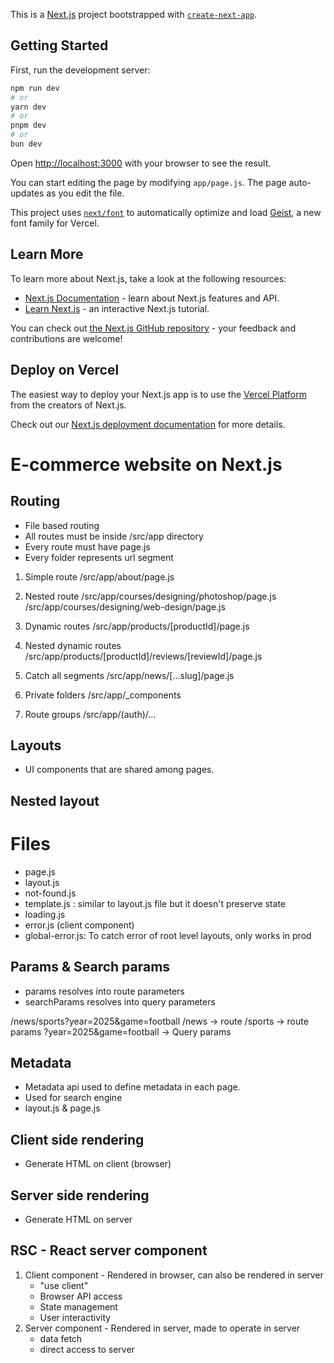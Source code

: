 This is a [Next.js](https://nextjs.org) project bootstrapped with [`create-next-app`](https://github.com/vercel/next.js/tree/canary/packages/create-next-app).

## Getting Started

First, run the development server:

```bash
npm run dev
# or
yarn dev
# or
pnpm dev
# or
bun dev
```

Open [http://localhost:3000](http://localhost:3000) with your browser to see the result.

You can start editing the page by modifying `app/page.js`. The page auto-updates as you edit the file.

This project uses [`next/font`](https://nextjs.org/docs/app/building-your-application/optimizing/fonts) to automatically optimize and load [Geist](https://vercel.com/font), a new font family for Vercel.

## Learn More

To learn more about Next.js, take a look at the following resources:

- [Next.js Documentation](https://nextjs.org/docs) - learn about Next.js features and API.
- [Learn Next.js](https://nextjs.org/learn) - an interactive Next.js tutorial.

You can check out [the Next.js GitHub repository](https://github.com/vercel/next.js) - your feedback and contributions are welcome!

## Deploy on Vercel

The easiest way to deploy your Next.js app is to use the [Vercel Platform](https://vercel.com/new?utm_medium=default-template&filter=next.js&utm_source=create-next-app&utm_campaign=create-next-app-readme) from the creators of Next.js.

Check out our [Next.js deployment documentation](https://nextjs.org/docs/app/building-your-application/deploying) for more details.

# E-commerce website on Next.js

## Routing
- File based routing
- All routes must be inside /src/app directory
- Every route must have page.js
- Every folder represents url segment

1. Simple route
/src/app/about/page.js

2. Nested route
/src/app/courses/designing/photoshop/page.js
/src/app/courses/designing/web-design/page.js

3. Dynamic routes
/src/app/products/[productId]/page.js

4. Nested dynamic routes
/src/app/products/[productId]/reviews/[reviewId]/page.js

5. Catch all segments
/src/app/news/[...slug]/page.js

6. Private folders
/src/app/_components

7. Route groups
/src/app/(auth)/...

## Layouts
- UI components that are shared among pages.

## Nested layout

# Files
- page.js
- layout.js
- not-found.js
- template.js : similar to layout.js file but it doesn't preserve state
- loading.js
- error.js (client component)
- global-error.js: To catch error of root level layouts, only works in prod

## Params & Search params
- params resolves into route parameters
- searchParams resolves into query parameters

/news/sports?year=2025&game=football
/news -> route
/sports -> route params
?year=2025&game=football -> Query params

## Metadata
- Metadata api used to define metadata in each page.
- Used for search engine
- layout.js & page.js

## Client side rendering
- Generate HTML on client (browser)

## Server side rendering
- Generate HTML on server

## RSC - React server component
1. Client component - Rendered in browser, can also be rendered in server
    - "use client"
    - Browser API access
    - State management
    - User interactivity
2. Server component - Rendered in server, made to operate in server
    - data fetch
    - direct access to server
